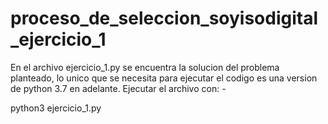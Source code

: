 # proceso_de_seleccion_soyisodigital_ejercicio_1
<p>En el archivo ejercicio_1.py se encuentra la solucion del problema planteado, 
lo unico que se necesita para ejecutar el codigo es una version de python 3.7 en adelante.
Ejecutar el archivo con:
- <p>python3 ejercicio_1.py

